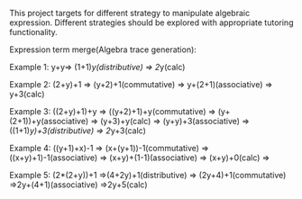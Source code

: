 ﻿This project targets for different strategy to manipulate algebraic expression.
Different strategies should be explored with appropriate tutoring functionality.

Expression term merge(Algebra trace generation):

Example 1:
y+y=> (1+1)*y(distributive) => 2*y(calc)

Example 2:
(2+y)+1 => (y+2)+1(commutative) => y+(2+1)(associative) => y+3(calc)

Example 3:
((2+y)+1)+y => ((y+2)+1)+y(commutative) => (y+(2+1))+y(associative)  => (y+3)+y(calc) 
=> (y+y)+3(associative) => ((1+1)*y)+3(distributive) => 2*y+3(calc)

Example 4:
((y+1)+x)-1 => (x+(y+1))-1(commutative) => ((x+y)+1)-1(associative)
=> (x+y)+(1-1)(associative) => (x+y)+0(calc) =>

Example 5:
(2*(2+y))+1 =>(4+2y)+1(distributive) => (2y+4)+1(commutative) 
=>2y+(4+1)(associative) =>2y+5(calc)